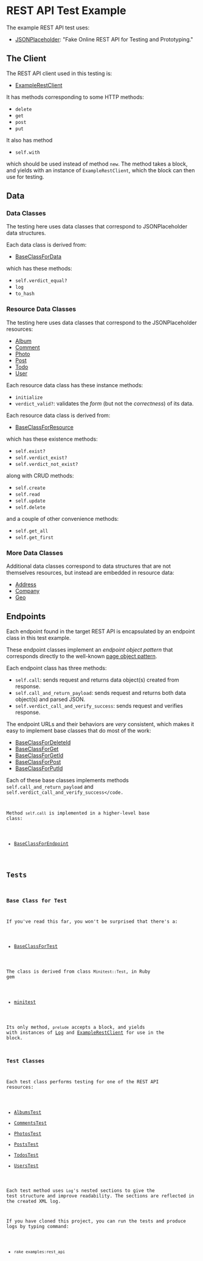 # REST API Test Example

The example REST API test uses:
 
- [JSONPlaceholder](http://jsonplaceholder.typicode.com):  "Fake Online REST API for Testing and Prototyping."

## The Client

The REST API client used in this testing is:

- [ExampleRestClient](./example_rest_client.rb)

It has methods corresponding to some HTTP methods:

- <code>delete</code>
- <code>get</code>
- <code>post</code>
- <code>put</code>

It also has method

- <code>self.with</code>

which should be used instead of method <code>new</code>.  The method takes a block, and yields with an instance of <code>ExampleRestClient</code>, which the block can then use for testing.

## Data

### Data Classes

The testing here uses data classes that correspond to JSONPlaceholder data structures.

Each data class is derived from:

- [BaseClassForData](../../lib/base_classes/base_class_for_data.rb)

which has these methods:

- <code>self.verdict_equal?</code>
- <code>log</code>
- <code>to_hash</code>

### Resource Data Classes

The testing here uses data classes that correspond to the JSONPlaceholder resources:

- [Album](./data/album.rb)
- [Comment](./data/comment.rb)
- [Photo](./data/photo.rb)
- [Post](./data/post.rb)
- [Todo](./data/todo.rb)
- [User](./data/user.rb)

Each resource data class has these instance methods:

- <code>initialize</code>
- <code>verdict_valid?</code>: validates the _form_ (but not the _correctness_) of its data.

Each resource data class is derived from:

- [BaseClassForResource](./data/base_class_for_resource.rb)

which has these existence methods:

- <code>self.exist?</code>
- <code>self.verdict_exist?</code>
- <code>self.verdict_not_exist?</code>

along with CRUD methods:

- <code>self.create</code>
- <code>self.read</code>
- <code>self.update</code>
- <code>self.delete</code>

and a couple of other convenience methods:

- <code>self.get_all</code>
- <code>self.get_first</code>

### More Data Classes

Additional data classes correspond to data structures that are not themselves resources, but instead are embedded in resource data:

- [Address](./data/address.rb)
- [Company](./data/company.rb)
- [Geo](./data/geo.rb)

## Endpoints

Each endpoint found in the target REST API is encapsulated by an endpoint class in this test example.

These endpoint classes implement an _endpoint object pattern_ that corresponds directly to the well-known [page object pattern](http://www.assertselenium.com/automation-design-practices/page-object-pattern).

Each endpoint class has three methods:

- <code>self.call</code>:  sends request and returns data object(s) created from response.
- <code>self.call_and_return_payload</code>:  sends request and returns both data object(s) and parsed JSON.
- <code>self.verdict_call_and_verify_success</code>:  sends request and verifies response.

The endpoint URLs and their behaviors are _very_ consistent, which makes it easy to implement base classes that do most of the work:

- [BaseClassForDeleteId](./endpoints/base_classes/base_class_for_delete_id.rb)
- [BaseClassForGet](./endpoints/base_classes/base_class_for_get.rb)
- [BaseClassForGetId](./endpoints/base_classes/base_class_for_get_id.rb)
- [BaseClassForPost](./endpoints/base_classes/base_class_for_post.rb)
- [BaseClassForPutId](./endpoints/base_classes/base_class_for_put_id.rb)

Each of these base classes implements methods <code>self.call_and_return_payload</code> and <code>self.verdict_call_and_verify_success</code.

Method <code>self.call</code> is implemented in a higher-level base class:

- [BaseClassForEndpoint](./endpoints/base_classes/base_class_for_endpoint.rb)

## Tests

### Base Class for Test

If you've read this far, you won't be surprised that there's a:

- [BaseClassForTest](./tests/base_class_for_test.rb)

The class is derived from class <code>Minitest::Test</code>, in Ruby gem

- [minitest](https://rubygems.org/gems/minitest)

Its only method, <code>prelude</code> accepts a block, and yields with instances of [Log](../../lib/log/log.rb) and [ExampleRestClient](./example_rest_client.rb) for use in the block.

### Test Classes

Each test class performs testing for one of the REST API resources:

- [AlbumsTest](./tests/albums_test.rb)
- [CommentsTest](./tests/comments_test.rb)
- [PhotosTest](./tests/photos_test.rb)
- [PostsTest](./tests/posts_test.rb)
- [TodosTest](./tests/todos_test.rb)
- [UsersTest](./tests/users_test.rb)

Each test method uses <code>Log</code>'s nested sections to give the test structure and improve readability.  The sections are reflected in the created XML log.

If you have cloned this project, you can run the tests and produce logs by typing command:

- <code>rake examples:rest_api</code>
